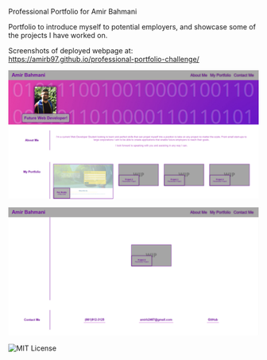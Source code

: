 Professional Portfolio for Amir Bahmani

Portfolio to introduce myself to potential employers, and showcase some of the projects I have worked on.

Screenshots of deployed webpage at:
https://amirb97.github.io/professional-portfolio-challenge/

![Screenshot of webpage](./assets/images/live-url-1.png?raw=true)

![Screenshot of webpage](./assets/images/live-url-2.png?raw=true)

![MIT License](https://img.shields.io/apm/l/atomic-design-ui.svg?)
